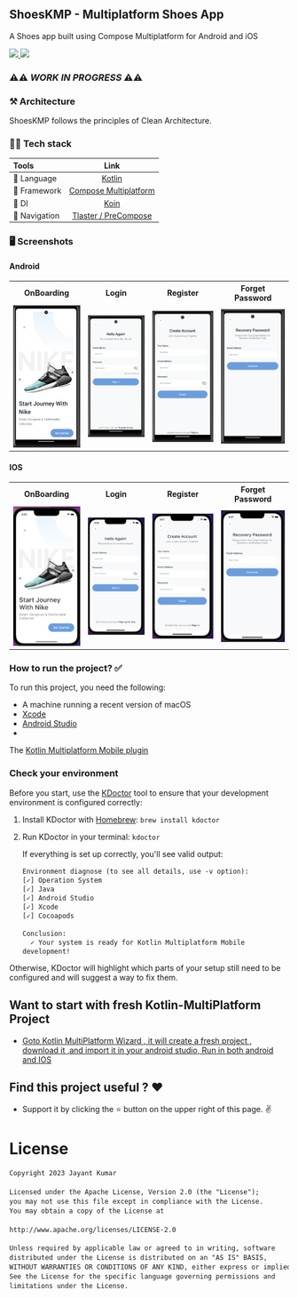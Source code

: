 ## ShoesKMP - Multiplatform Shoes App

  <p align="left"> A Shoes app built using Compose Multiplatform for Android and iOS </p>

  <p align="left">
      <a href = "https://github.com/JetBrains/compose-multiplatform/releases">
        <img src = "https://img.shields.io/badge/Compose%20Multiplatform-1.5.3-blue.svg?color=blue&style=for-the-badge" />
      </a>
      <a href="https://kotlinlang.org/docs/releases.html">
        <img src="https://img.shields.io/badge/Kotlin-1.9.10-blue.svg?color=blue&style=for-the-badge"/>
      </a>
  </p>

### ⚠️⚠️ _WORK IN PROGRESS_ ⚠️⚠️

### ⚒️ Architecture

ShoesKMP follows the principles of Clean Architecture.

### 👨‍💻 Tech stack

| Tools          |                                    Link                                     |
|:---------------|:---------------------------------------------------------------------------:|
| 🤖  Language   |                      [Kotlin](https://kotlinlang.org)                       |
| 🩶  Framework  | [Compose Multiplatform](https://www.jetbrains.com/lp/compose-multiplatform) |
| 💉  DI         |         [Koin](https://insert-koin.io/docs/reference/koin-mp/kmp/)          |
| 🧭  Navigation |        [Tlaster / PreCompose](https://github.com/Tlaster/PreCompose)        |

### 🖥️ Screenshots

#### Android

<table style="width:100%">
  <tr>
    <th>OnBoarding</th>
<th>Login</th>
<th>Register</th>
<th>Forget Password</th>
  </tr>
  <tr>
    <td><img src = "screenshots/android_1.png" width=150/></td>
 <td><img src = "screenshots/android_2.png" width=150/></td>
 <td><img src = "screenshots/android_3.png" width=150/></td>
 <td><img src = "screenshots/android_4.png" width=150/></td>
  </tr>
</table>

#### IOS

<table style="width:100%">
  <tr>
    <th>OnBoarding</th>
<th>Login</th>
<th>Register</th>
<th>Forget Password</th>
  </tr>
  <tr>
    <td><img src = "screenshots/ios_1.png" width=150/></td>
<td><img src = "screenshots/ios_2.png" width=150/></td>
<td><img src = "screenshots/ios_3.png" width=150/></td>
<td><img src = "screenshots/ios_4.png" width=150/></td>

  </tr>
</table>

### How to run the project? ✅

To run this project, you need the following:

* A machine running a recent version of macOS
* [Xcode](https://apps.apple.com/us/app/xcode/id497799835)
* [Android Studio](https://developer.android.com/studio)
*

The [Kotlin Multiplatform Mobile plugin](https://plugins.jetbrains.com/plugin/14936-kotlin-multiplatform-mobile)

### Check your environment

Before you start, use the [KDoctor](https://github.com/Kotlin/kdoctor) tool to ensure that your
development environment is configured correctly:

1. Install KDoctor with [Homebrew](https://brew.sh/): ``brew install kdoctor``

2. Run KDoctor in your terminal: ``kdoctor``

   If everything is set up correctly, you'll see valid output:

   ```text
   Environment diagnose (to see all details, use -v option):
   [✓] Operation System
   [✓] Java
   [✓] Android Studio
   [✓] Xcode
   [✓] Cocoapods
   
   Conclusion:
     ✓ Your system is ready for Kotlin Multiplatform Mobile development!
   ```

Otherwise, KDoctor will highlight which parts of your setup still need to be configured and will
suggest a way to fix them.

## Want to start with fresh Kotlin-MultiPlatform Project

* [Goto Kotlin MultiPlatform Wizard , it will create a fresh project , download it ,and import it in your android studio, Run in both android and IOS ]("https://kmp.jetbrains.com/?_gl=1*xbev41*_ga*NDMwNjQ1NjU1LjE2ODU0NjU2Mzk.*_ga_9J976DJZ68*MTY5OTg1NTg2My43LjEuMTY5OTg1NTk2OC4xNS4wLjA.&_ga=2.197527980.248806873.1699855864-430645655.1685465639)

## Find this project useful ? ❤️

- Support it by clicking the ⭐️ button on the upper right of this page. ✌️

# License

```markdown
Copyright 2023 Jayant Kumar

Licensed under the Apache License, Version 2.0 (the "License");
you may not use this file except in compliance with the License.
You may obtain a copy of the License at

http://www.apache.org/licenses/LICENSE-2.0

Unless required by applicable law or agreed to in writing, software
distributed under the License is distributed on an "AS IS" BASIS,
WITHOUT WARRANTIES OR CONDITIONS OF ANY KIND, either express or implied.
See the License for the specific language governing permissions and
limitations under the License.
```
